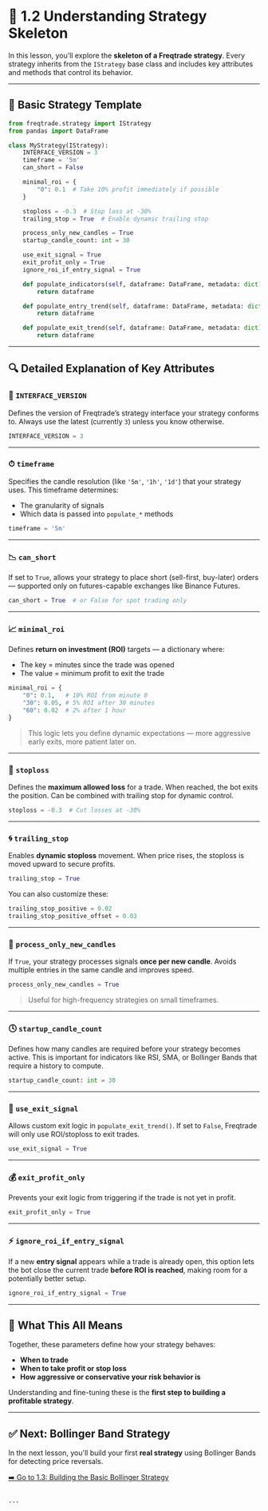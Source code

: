 # 📘 1.2 Understanding Strategy Skeleton

In this lesson, you’ll explore the **skeleton of a Freqtrade strategy**. Every strategy inherits from the `IStrategy` base class and includes key attributes and methods that control its behavior.

---

## 🧱 Basic Strategy Template

```python
from freqtrade.strategy import IStrategy
from pandas import DataFrame

class MyStrategy(IStrategy):
    INTERFACE_VERSION = 3
    timeframe = '5m'
    can_short = False

    minimal_roi = {
        "0": 0.1  # Take 10% profit immediately if possible
    }

    stoploss = -0.3  # Stop loss at -30%
    trailing_stop = True  # Enable dynamic trailing stop

    process_only_new_candles = True
    startup_candle_count: int = 30

    use_exit_signal = True
    exit_profit_only = True
    ignore_roi_if_entry_signal = True

    def populate_indicators(self, dataframe: DataFrame, metadata: dict) -> DataFrame:
        return dataframe

    def populate_entry_trend(self, dataframe: DataFrame, metadata: dict) -> DataFrame:
        return dataframe

    def populate_exit_trend(self, dataframe: DataFrame, metadata: dict) -> DataFrame:
        return dataframe
```

---

## 🔍 Detailed Explanation of Key Attributes

### 🔢 `INTERFACE_VERSION`
Defines the version of Freqtrade’s strategy interface your strategy conforms to. Always use the latest (currently `3`) unless you know otherwise.

```python
INTERFACE_VERSION = 3
```

---

### ⏱ `timeframe`
Specifies the candle resolution (like `'5m'`, `'1h'`, `'1d'`) that your strategy uses. This timeframe determines:
- The granularity of signals
- Which data is passed into `populate_*` methods

```python
timeframe = '5m'
```

---

### 📉 `can_short`
If set to `True`, allows your strategy to place short (sell-first, buy-later) orders — supported only on futures-capable exchanges like Binance Futures.

```python
can_short = True  # or False for spot trading only
```

---

### 📈 `minimal_roi`
Defines **return on investment (ROI)** targets — a dictionary where:
- The key = minutes since the trade was opened
- The value = minimum profit to exit the trade

```python
minimal_roi = {
    "0": 0.1,   # 10% ROI from minute 0
    "30": 0.05, # 5% ROI after 30 minutes
    "60": 0.02  # 2% after 1 hour
}
```

> This logic lets you define dynamic expectations — more aggressive early exits, more patient later on.

---

### 🛑 `stoploss`
Defines the **maximum allowed loss** for a trade. When reached, the bot exits the position. Can be combined with trailing stop for dynamic control.

```python
stoploss = -0.3  # Cut losses at -30%
```

---

### 🌀 `trailing_stop`
Enables **dynamic stoploss** movement. When price rises, the stoploss is moved upward to secure profits.

```python
trailing_stop = True
```

You can also customize these:
```python
trailing_stop_positive = 0.02
trailing_stop_positive_offset = 0.03
```

---

### 🔄 `process_only_new_candles`
If `True`, your strategy processes signals **once per new candle**. Avoids multiple entries in the same candle and improves speed.

```python
process_only_new_candles = True
```

> Useful for high-frequency strategies on small timeframes.

---

### 🕓 `startup_candle_count`
Defines how many candles are required before your strategy becomes active. This is important for indicators like RSI, SMA, or Bollinger Bands that require a history to compute.

```python
startup_candle_count: int = 30
```

---

### 🚪 `use_exit_signal`
Allows custom exit logic in `populate_exit_trend()`. If set to `False`, Freqtrade will only use ROI/stoploss to exit trades.

```python
use_exit_signal = True
```

---

### 💰 `exit_profit_only`
Prevents your exit logic from triggering if the trade is not yet in profit.

```python
exit_profit_only = True
```

---

### ⚡ `ignore_roi_if_entry_signal`
If a new **entry signal** appears while a trade is already open, this option lets the bot close the current trade **before ROI is reached**, making room for a potentially better setup.

```python
ignore_roi_if_entry_signal = True
```

---

## 🧠 What This All Means

Together, these parameters define how your strategy behaves:
- **When to trade**
- **When to take profit or stop loss**
- **How aggressive or conservative your risk behavior is**

Understanding and fine-tuning these is the **first step to building a profitable strategy**.

---

## ✅ Next: Bollinger Band Strategy

In the next lesson, you'll build your first **real strategy** using Bollinger Bands for detecting price reversals.

[➡️ Go to 1.3: Building the Basic Bollinger Strategy](./1.3_bollinger_strategy.md)
```

---
